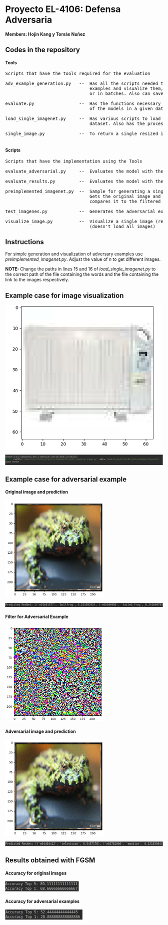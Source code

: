 # Proyecto EL-4106: Defensa Adversaria

#### Members: Hojin Kang y Tomás Nuñez

## Codes in the repository

#### Tools
<pre>
Scripts that have the tools required for the evaluation

adv_example_generation.py   --  Has all the scripts needed to generate adversarial
                                examples and visualize them, whether individually
                                or in batches. Also can save the adversarial examples.

evaluate.py                 --  Has the functions necessary to evaluate the Accuracy
                                of the models in a given dataset.
                                                                
load_single_imagenet.py     --  Has various scripts to load images from the ImageNet
                                dataset. Also has the processing of images.
                                
single_image.py             --  To return a single resized image and its tag.

</pre>

#### Scripts

<pre>
Scripts that have the implementation using the Tools

evaluate_adversarial.py     --  Evaluates the model with the adversarial examples.

evaluate_results.py         --  Evaluates the model with the original images.

preimplemented_imagenet.py  --  Sample for generating a single adversarial example.
                                Gets the original image and its prediction, and
                                compares it to the filtered image and its predictions.

test_imagenes.py            --  Generates the adversarial examples.
          
visualize_image.py          --  Visualize a single image (resized) and its tag 
                                (doesn't load all images)
</pre>
## Instructions

For simple generation and visualization of adversary examples use <i>preimplemented_imagenet.py</i>.
Adjust the value of <i>n</i> to get different images.

<b>NOTE:</b> Change the paths in lines 15 and 16 of <i>load_single_imagenet.py</i> to the
correct path of the file containing the words and the file containing the link to the images
respectively.
## Example case for image visualization

![Example image](Examples/example_image.png)

![Example text](Examples/example_text.png)

## Example case for adversarial example

#### Original image and prediction
![Example image](Examples/original_image.png)

![Example image](Examples/original_pred.png)

#### Filter for Adversarial Example
![Example image](Examples/filter.png)

#### Adversarial image and prediction
![Example image](Examples/adversarial_example.png)

![Example image](Examples/adversarial_pred.png)

## Results obtained with FGSM

#### Accuracy for original images

![Example image](Examples/original_accuracy.png)

#### Accuracy for adversarial examples

![Example image](Examples/adversarial_accuracy.png)
